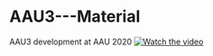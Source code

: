 # AAU3---Material
AAU3 development at AAU 2020
[![Watch the video](https://i.imgur.com/vKb2F1B.png)](https://drive.google.com/file/d/1b1gcq296UOMKwm5ZHcoxtRnvcHGgj61f/view)

